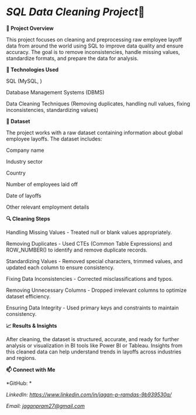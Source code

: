 

# *SQL Data Cleaning Project*🧹

**📌 Project Overview**

This project focuses on cleaning and preprocessing raw employee layoff data from around the world using SQL to improve data quality and ensure accuracy. The goal is to remove inconsistencies, handle missing values, standardize formats, and prepare the data for analysis.

**🔧 Technologies Used**

SQL (MySQL, )

Database Management Systems (DBMS)

Data Cleaning Techniques (Removing duplicates, handling null values, fixing inconsistencies, standardizing values)

**📂 Dataset**

The project works with a raw dataset containing information about global employee layoffs. The dataset includes:

Company name

Industry sector

Country

Number of employees laid off

Date of layoffs

Other relevant employment details

**🔍 Cleaning Steps**

Handling Missing Values - Treated null or blank values appropriately.

Removing Duplicates - Used CTEs (Common Table Expressions) and ROW_NUMBER() to identify and remove duplicate records.

Standardizing Values - Removed special characters, trimmed values, and updated each column to ensure consistency.

Fixing Data Inconsistencies - Corrected misclassifications and typos.

Removing Unnecessary Columns - Dropped irrelevant columns to optimize dataset efficiency.

Ensuring Data Integrity - Used primary keys and constraints to maintain consistency.

**📈 Results & Insights**

After cleaning, the dataset is structured, accurate, and ready for further analysis or visualization in BI tools like Power BI or Tableau. Insights from this cleaned data can help understand trends in layoffs across industries and regions.


**📫 Connect with Me**

*GitHub: *

*LinkedIn: https://www.linkedin.com/in/jagan-p-ramdas-9b939530a/*

*Email: jaganpram27@gmail.com*

